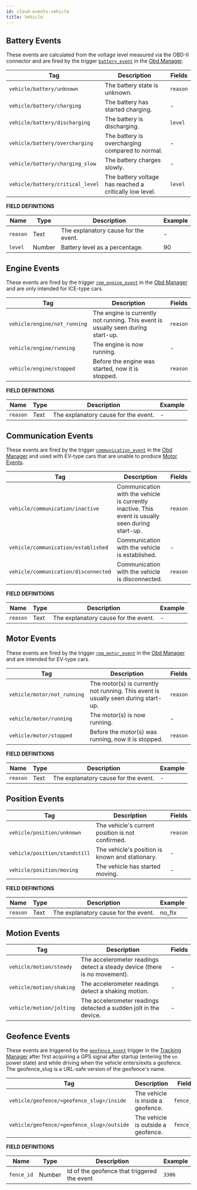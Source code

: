 ```yaml
---
id: cloud-events-vehicle
title: Vehicle
---
```


## Battery Events

These events are calculated from the voltage level measured via the OBD-II connector and are fired by the trigger [`battery_event`](../../core/services/obd_manager.md#battery-event) in the [Obd Manager](../../core/services/obd_manager.md).

| Tag | Description | Fields |
| ------ | ------ | ------ |
| `vehicle/battery/unknown` | The battery state is unknown. | `reason` |
| `vehicle/battery/charging` | The battery has started charging. | - |
| `vehicle/battery/discharging` | The battery is discharging. | `level` |
| `vehicle/battery/overcharging` | The battery is overcharging compared to normal. | - |
| `vehicle/battery/charging_slow` | The battery charges slowly. | - |
| `vehicle/battery/critical_level` | The battery voltage has reached a critically low level. | `level` |

**FIELD DEFINITIONS**

| Name | Type | Description | Example |
| ------ | ------ | ------ | ------ |
| `reason` | Text | The explanatory cause for the event. | - |
| `level` | Number | Battery level as a percentage. | 90 |

## Engine Events

These events are fired by the trigger [`rpm_engine_event`](../../core/services/obd_manager.md#rpm-engine-event) in the [Obd Manager](../../core/services/obd_manager.md) and are only intended for ICE-type cars.

| Tag | Description | Fields |
| ------ | ------ | ------ |
| `vehicle/engine/not_running` | The engine is currently not running. This event is usually seen during start-up. | `reason` |
| `vehicle/engine/running` | The engine is now running. | - |
| `vehicle/engine/stopped` | Before the engine was started, now it is stopped. | `reason` |

**FIELD DEFINITIONS**

| Name | Type | Description | Example |
| ------ | ------ | ------ | ------ |
| `reason` | Text | The explanatory cause for the event. | - |

## Communication Events

These events are fired by the trigger [`communication_event`](../../core/services/obd_manager.md#communication-event) in the [Obd Manager](../../core/services/obd_manager.md) and used with EV-type cars that are unable to produce [Motor Events](#motor-events).

| Tag | Description | Fields |
| ------ | ------ | ------ |
| `vehicle/communication/inactive` | Communication with the vehicle is currently inactive. This event is usually seen during start-up. | `reason` |
| `vehicle/communication/established` | Communication with the vehicle is established. | - |
| `vehicle/communication/disconnected` | Communication with the vehicle is disconnected. | `reason` |

**FIELD DEFINITIONS**

| Name | Type | Description | Example |
| ------ | ------ | ------ | ------ |
| `reason` | Text | The explanatory cause for the event. | - |

## Motor Events

These events are fired by the trigger [`rpm_motor_event`](../../core/services/obd_manager.md#rpm-motor-event) in the [Obd Manager](../../core/services/obd_manager.md) and are intended for EV-type cars.

| Tag | Description | Fields |
| ------ | ------ | ------ |
| `vehicle/motor/not_running` | The motor(s) is currently not running. This event is usually seen during start-up. | `reason` |
| `vehicle/motor/running` | The motor(s) is now running. | - |
| `vehicle/motor/stopped` | Before the motor(s) was running, now it is stopped. | `reason` |

**FIELD DEFINITIONS**

| Name | Type | Description | Example |
| ------ | ------ | ------ | ------ |
| `reason` | Text | The explanatory cause for the event. | - |

## Position Events

| Tag | Description | Fields |
| ------ | ------ | ------ |
| `vehicle/position/unknown` | The vehicle's current position is not confirmed. | `reason` |
| `vehicle/position/standstill` | The vehicle's position is known and stationary.  | - |
| `vehicle/position/moving` | The vehicle has started moving. | - |

**FIELD DEFINITIONS**

| Name | Type | Description | Example |
| ------ | ------ | ------ | ------ |
| `reason` | Text | The explanatory cause for the event. | no_fix |

## Motion Events

| Tag | Description | Fields |
| ------ | ------ | ------ |
| `vehicle/motion/steady` | The accelerometer readings detect a steady device (there is no movement). | - |
| `vehicle/motion/shaking` | The accelerometer readings detect a shaking motion. | - |
| `vehicle/motion/jolting` | The accelerometer readings detected a sudden jolt in the device. | - |

## Geofence Events

These events are triggered by the [`geofence_event`](../../core/services/tracking_manager.md#geofence_event) trigger in the [Tracking Manager](../../core/services/tracking_manager.md) after first acquiring a GPS signal after startup (entering the `on` power state) and while driving when the vehicle enters/exits a geofence. The geofence_slug is a URL-safe version of the geofence's name.

| Tag | Description | Fields |
| ------ | ------ | ------ |
| `vehicle/geofence/<geofence_slug>/inside` | The vehicle is inside a geofence. | `fence_id` |
| `vehicle/geofence/<geofence_slug>/outside` | The vehicle is outside a geofence. | `fence_id` |

**FIELD DEFINITIONS**

| Name | Type | Description | Example |
| ------ | ------ | ------ | ------ |
| `fence_id` | Number | Id of the geofence that triggered the event | `3306` |